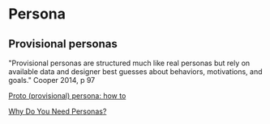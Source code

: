 # Persona
## Provisional personas
"Provisional personas are structured much like real personas but rely on available data
and designer best guesses about behaviors, motivations, and goals."
Cooper 2014, p 97

[Proto (provisional) persona: how to](https://uxmag.com/articles/using-proto-personas-for-executive-alignment)

[Why Do You Need Personas?](https://www.youtube.com/watch?v=gjiXCffHMgA)




